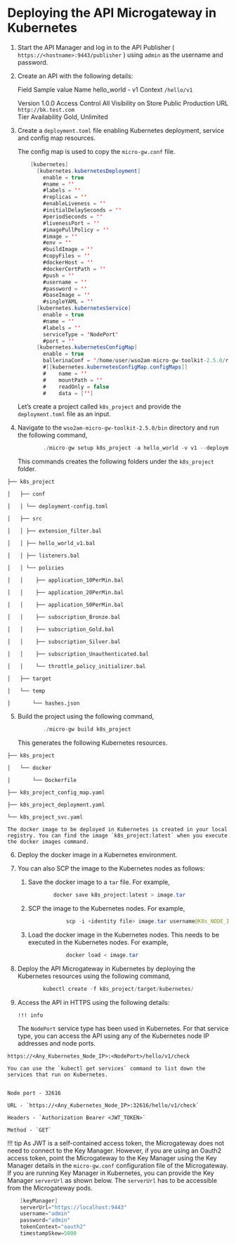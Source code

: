 # Deploying the API Microgateway in Kubernetes

1.  Start the API Manager and log in to the API Publisher ( `https://<hostname>:9443/publisher` ) using `admin` as the username and password.
2.  Create an API with the following details:

    Field
    Sample value
    Name
    hello\_world - v1
    Context
`/hello/v1                `

    Version
    1.0.0
    Access Control
    All
    Visibility on Store
    Public
    Production URL
`http://bk.test.com                                             `
    Tier Availability
    Gold, Unlimited


3.  Create a `deployment.toml` file enabling Kubernetes deployment, service and config map resources.

    The config map is used to copy the `micro-gw.conf` file.

    ``` java
        [kubernetes]
          [kubernetes.kubernetesDeployment]
            enable = true
            #name = ''
            #labels = ''
            #replicas = ''
            #enableLiveness = ''
            #initialDelaySeconds = ''
            #periodSeconds = ''
            #livenessPort = ''
            #imagePullPolicy = ''
            #image = ''
            #env = ''
            #buildImage = ''
            #copyFiles = ''
            #dockerHost = ''
            #dockerCertPath = ''
            #push = ''
            #username = ''
            #password = ''
            #baseImage = ''
            #singleYAML = ''
          [kubernetes.kubernetesService]
            enable = true
            #name = ''
            #labels = ''
            serviceType = 'NodePort'
            #port = ''
          [kubernetes.kubernetesConfigMap]
            enable = true
            ballerinaConf = '/home/user/wso2am-micro-gw-toolkit-2.5.0/resources/conf/micro-gw.conf'
            #[[kubernetes.kubernetesConfigMap.configMaps]]
            #    name = ''
            #    mountPath = ''
            #    readOnly = false
            #    data = ['']
    ```

    Let’s create a project called `k8s_project` and provide the `deployment.toml` file as an input.

4.  Navigate to the `wso2am-micro-gw-toolkit-2.5.0/bin` directory and run the following command,

    ``` java
            ./micro-gw setup k8s_project -a hello_world -v v1 --deployment-config deployment.toml
    ```

    This commands creates the following folders under the `k8s_project` folder.

`├── k8s_project`

`│   ├── conf`

`│   │ └── deployment-config.toml`

`│   ├── src`

`│   │ ├── extension_filter.bal`

`│   │ ├── hello_world_v1.bal`

`│   │ ├── listeners.bal`

`│   │ └── policies`

`│   │    ├── application_10PerMin.bal`

`│   │    ├── application_20PerMin.bal`

`│   │    ├── application_50PerMin.bal`

`│   │    ├── subscription_Bronze.bal`

`│   │    ├── subscription_Gold.bal`

`│   │    ├── subscription_Silver.bal`

`│   │    ├── subscription_Unauthenticated.bal`

`│   │    └── throttle_policy_initializer.bal`

`│   ├── target`

`│   └── temp`

`│       └── hashes.json`

5.  Build the project using the following command,

    ``` java
            ./micro-gw build k8s_project
    ```

    This generates the following Kubernetes resources.

`├── k8s_project`

`│   └── docker`

`│       └── Dockerfile`

`├── k8s_project_config_map.yaml`

`├── k8s_project_deployment.yaml`

`└── k8s_project_svc.yaml`

    The docker image to be deployed in Kubernetes is created in your local registry. You can find the image `k8s_project:latest` when you execute the docker images command.

6.  Deploy the docker image in a Kubernetes environment.


7.  You can also SCP the image to the Kubernetes nodes as follows:
    1.  Save the docker image to a `tar` file. For example,

        ``` java
                docker save k8s_project:latest > image.tar
        ```

    2.  SCP the image to the Kubernetes nodes. For example,

        ``` java
                    scp -i <identity file> image.tar username@K8s_NODE_IP:
        ```

    3.  Load the docker image in the Kubernetes nodes. This needs to be executed in the Kubernetes nodes. For example,

        ``` java
                    docker load < image.tar
        ```

8.  Deploy the API Microgateway in Kubernetes by deploying the Kubernetes resources using the following command,

    ``` java
            kubectl create -f k8s_project/target/kubernetes/
    ```

9.  Access the API in HTTPS using the following details:

        !!! info
    The `NodePort` service type has been used in Kubernetes. For that service type, you can access the API using any of the Kubernetes node IP addresses and node ports.

`https://<Any_Kubernetes_Node_IP>:<NodePort>/hello/v1/check`

    You can use the `kubectl get services` command to list down the services that run on Kubernetes.


    Node port - 32616

    URL - `https://<Any_Kubernetes_Node_IP>:32616/hello/v1/check`

    Headers - `Authorization Bearer <JWT_TOKEN>`

    Method - `GET`

!!! tip
As JWT is a self-contained access token, the Microgateway does not need to connect to the Key Manager. However, if you are using an Oauth2 access token, point the Microgateway to the Key Manager using the Key Manager details in the `micro-gw.conf` configuration file of the Microgateway. If you are running Key Manager in Kubernetes, you can provide the Key Manager `serverUrl` as shown below. The `serverUrl` has to be accessible from the Microgateway pods.

``` java
    [keyManager]
    serverUrl="https://localhost:9443"
    username="admin"
    password="admin"
    tokenContext="oauth2"
    timestampSkew=5000
```


